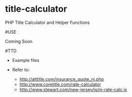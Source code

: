 title-calculator
=============

PHP Title Calculator and Helper Functions

#USE

Coming Soon

#TTD

- Example files

- Refer to: 
    - http://alttitle.com/insurance_quote_nj.php
    - http://www.coretitle.com/rate-calculator
    - http://www.stewart.com/new-jersey/js/nj-rate-calc.js
